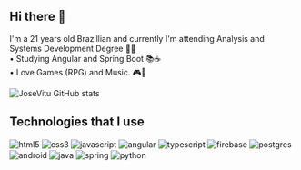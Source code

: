 ## Hi there 👋<br>

I'm a 21 years old Brazillian and currently I'm attending Analysis and Systems Development Degree 👨‍💻 <br>
• Studying Angular and Spring Boot 📚☕ <br>
• Love Games (RPG) and Music. 🎮🎵<br>
  
![JoseVitu GitHub stats](https://github-readme-stats.vercel.app/api?username=JoseVitu&show_icons=true&theme=radical)

## Technologies that I use

<div style="display: inline_block">
  <img align="center" alt="html5" src="https://img.shields.io/badge/html5-%23E34F26.svg?style=for-the-badge&logo=html5&logoColor=white"/>
  <img align="center" alt="css3" src="https://img.shields.io/badge/css3-%231572B6.svg?style=for-the-badge&logo=css3&logoColor=white"/>
  <img align="center" alt="javascript" src="https://img.shields.io/badge/javascript-%23323330.svg?style=for-the-badge&logo=javascript&logoColor=%23F7DF1E"/>
  <img align="center" alt="angular" src="https://img.shields.io/badge/angular-%23DD0031.svg?style=for-the-badge&logo=angular&logoColor=white"/>
  <img align="center" alt="typescript" src="https://img.shields.io/badge/typescript-%23007ACC.svg?style=for-the-badge&logo=typescript&logoColor=white"/>
  <img align="center" alt="firebase" src="https://img.shields.io/badge/Firebase-039BE5?style=for-the-badge&logo=Firebase&logoColor=white"/>
  <img align="center" alt="postgres" src="https://img.shields.io/badge/postgres-%23316192.svg?style=for-the-badge&logo=postgresql&logoColor=white"/>
  <img align="center" alt="android" src="https://img.shields.io/badge/Android%20Studio-3DDC84.svg?style=for-the-badge&logo=android-studio&logoColor=white"/>
  <img align="center" alt="java" src="https://img.shields.io/badge/java-%23ED8B00.svg?style=for-the-badge&logo=openjdk&logoColor=white"/>
  <img align="center" alt="spring" src="https://img.shields.io/badge/spring-%236DB33F.svg?style=for-the-badge&logo=spring&logoColor=white"/>
  <img align="center" alt="python" src="https://img.shields.io/badge/python-3670A0?style=for-the-badge&logo=python&logoColor=ffdd54"/>
</div>

